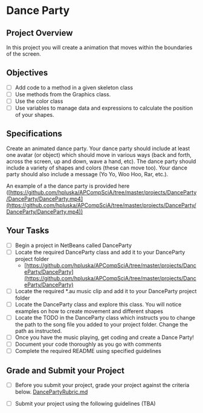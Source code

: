 # Dance Party

## Project Overview
In this project you will create a animation that moves within the boundaries of the screen. 

## Objectives

- [ ] Add code to a method in a given skeleton class
- [ ] Use methods from the Graphics class.
- [ ] Use the color class
- [ ] Use variables to manage data and expressions to calculate the position of your
shapes.

## Specifications

Create an animated dance party. Your dance party should include at least one avatar (or object) which should move in various ways (back and forth, across the screen, up and down, wave a hand, etc). The dance party should include a variety of shapes and colors (these can move too). Your dance party should also include a message (Yo Yo, Woo Hoo, Rar, etc.).

An example of a the dance party is provided here ([https://github.com/hpluska/APCompSciA/tree/master/projects/DanceParty/DanceParty/DanceParty.mp4](https://github.com/hpluska/APCompSciA/tree/master/projects/DanceParty/DanceParty/DanceParty.mp4))

## Your Tasks

- [ ] Begin a project in NetBeans called DanceParty
- [ ] Locate the required DanceParty class and add it to your DanceParty project folder
	- [https://github.com/hpluska/APCompSciA/tree/master/projects/DanceParty/DanceParty](https://github.com/hpluska/APCompSciA/tree/master/projects/DanceParty/DanceParty)
- [ ] Locate the required *.au music clip and add it to your DanceParty project folder
- [ ] Locate the DanceParty class and explore this class.  You will notice examples on how to create movement and different shapes
- [ ] Locate the TODO in the DanceParty class which instructs you to change the path to the song file you added to your project folder.  Change the path as instructed. 
- [ ] Once you have the music playing, get coding and create a Dance Party!
- [ ] Document your code thoroughly as you go with comments
- [ ] Complete the required README using specified guidelines

## Grade and Submit your Project

- [ ] Before you submit your project, grade your project against the criteria below. 
	[DancePartyRubric.md](DancePartyRubric.md)
- [ ] Submit your project using the following guidelines (TBA)
	



